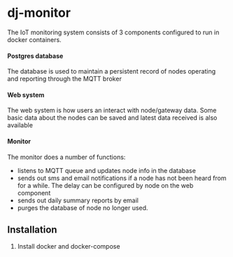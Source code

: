 # dj-monitor
The IoT monitoring system consists of 3 components configured to run in docker containers.
#### Postgres database
The database is used to maintain a persistent record of nodes operating and reporting through the MQTT broker
#### Web system
The web system is how users an interact with node/gateway data. Some basic data about the nodes can be saved and latest data received is also available
#### Monitor
The monitor does a number of functions:
- listens to MQTT queue and updates node info in the database
- sends out sms and email notifications if a node has not been heard from for a while. The delay can be configured by node on the web component
- sends out daily summary reports by email
- purges the database of node no longer used.

## Installation
1. Install docker and docker-compose

